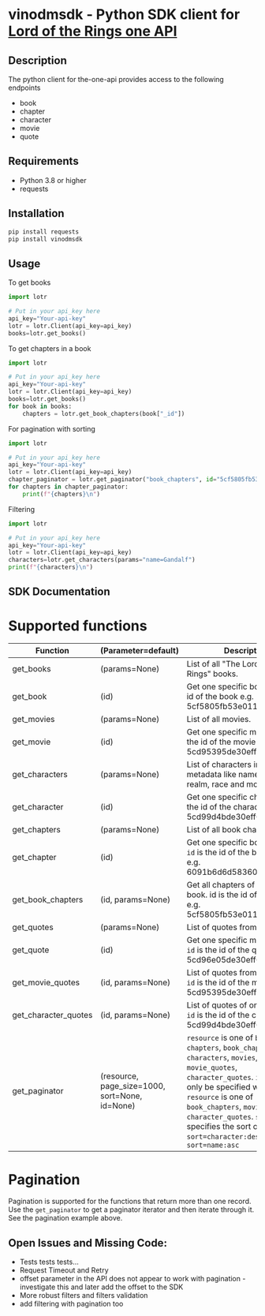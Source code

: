 # vinodmsdk - Python SDK client for [Lord of the Rings one API](https://the-one-api.dev/documentation)

## Description
The python client for the-one-api provides access to the following endpoints
- book
- chapter
- character
- movie
- quote

## Requirements
- Python 3.8 or higher
- requests

## Installation

``` python
pip install requests
pip install vinodmsdk
```

## Usage
To get books
``` python
import lotr

# Put in your api_key here
api_key="Your-api-key"
lotr = lotr.Client(api_key=api_key)
books=lotr.get_books()
```

To get chapters in a book
``` python
import lotr

# Put in your api_key here
api_key="Your-api-key"
lotr = lotr.Client(api_key=api_key)
books=lotr.get_books()
for book in books:
    chapters = lotr.get_book_chapters(book["_id"])
```

For pagination with sorting
``` python
import lotr

# Put in your api_key here
api_key="Your-api-key"
lotr = lotr.Client(api_key=api_key)
chapter_paginator = lotr.get_paginator("book_chapters", id="5cf5805fb53e011a64671582", sort="chapterName:asc", page_size=5)
for chapters in chapter_paginator:
    print(f"{chapters}\n")
```

Filtering
``` python
import lotr

# Put in your api_key here
api_key="Your-api-key"
lotr = lotr.Client(api_key=api_key)
characters=lotr.get_characters(params="name=Gandalf")
print(f"{characters}\n")
```

## SDK Documentation

# Supported functions

| Function | (Parameter=default) | Description |
| ----------- | ----------- | ----------- |
| get_books | (params=None) | List of all "The Lord of the Rings" books. |
| get_book | (id) | Get one specific book. `id` is the id of the book e.g. 5cf5805fb53e011a64671582 |
| get_movies | (params=None) | List of all movies. |
| get_movie | (id) | Get one specific movie. `id` is the id of the movie e.g. 5cd95395de30eff6ebccde5d |
| get_characters | (params=None) | List of characters including metadata like name, gender, realm, race and more. |
| get_character | (id) | Get one specific character. `id` is the id of the character e.g. 5cd99d4bde30eff6ebccfe9e |
| get_chapters | (params=None) | List of all book chapters. |
| get_chapter | (id) | Get one specific book chapter. `id` is the id of the book chapter e.g. 6091b6d6d58360f988133b8b |
| get_book_chapters | (id, params=None) | Get all chapters of one specific book. id is the id of the book e.g. 5cf5805fb53e011a64671582 |
| get_quotes | (params=None) | List of quotes from all movies. |
| get_quote | (id) | Get one specific movie quote. `id` is the id of the quote e.g. 5cd96e05de30eff6ebcce7ff |
| get_movie_quotes | (id, params=None) | List of quotes from one movie. `id` is the id of the movie e.g. 5cd95395de30eff6ebccde5d|
| get_character_quotes | (id, params=None) | List of quotes of one character. `id` is the id of the character e.g. 5cd99d4bde30eff6ebccfe9e|
| get_paginator | (resource, page_size=1000, sort=None, id=None) | `resource` is one of `books`, `chapters`, `book_chapters`, `characters`, `movies`, `quotes`, `movie_quotes`, `character_quotes`. `id` should only be specified when `resource` is one of `book_chapters`, `movie_quotes`, `character_quotes`. `sort` specifies the sort order e.g. `sort=character:desc` or `sort=name:asc`|

# Pagination
Pagination is supported for the functions that return more than one record.
Use the `get_paginator` to get a paginator iterator and then iterate through it. See the pagination example above.

## Open Issues and Missing Code:
- Tests tests tests...
- Request Timeout and Retry
- offset parameter in the API does not appear to work with pagination - investigate this and later add the offset to the SDK
- More robust filters and filters validation
- add filtering with pagination too


